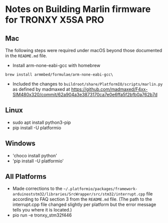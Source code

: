 # Notes on Building Marlin firmware for TRONXY X5SA PRO

## Mac

The following steps were required under macOS beyond those documented in the `README.md` file.

- Install arm-none-eabi-gcc with homebrew

`brew install armmbed/formulae/arm-none-eabi-gcc\`

- Included the changes to `buildroot/share/PlatformIO/scripts/marlin.py` as defined by madmaxed at <https://github.com/madmaxed/F4xx-SIM480x320/commit/62a904a3e3873170ca7e0e6ffa5f2bfb0a762b7d>


## Linux
- sudo apt install python3-pip
- pip install -U platformio


## Windows
- 'choco install python'
- 'pip install -U platformio'


## All Platforms

- Made corrections to the `~/.platformio/packages/framework-arduinoststm32/libraries/SrcWrapper/src/stm32/interrupt.cpp` file according to FAQ section 3 from the `README.md` file. (The path to the interrupt.cpp file changed slightly per platform but the error message tells you where it is located.)
- pio run -e tronxy_stm32f446
